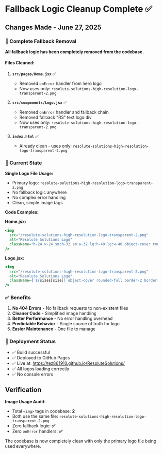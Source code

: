# Fallback Logic Cleanup Complete ✅

## Changes Made - June 27, 2025

### 🧹 Complete Fallback Removal

**All fallback logic has been completely removed from the codebase.**

#### Files Cleaned:

1. **`src/pages/Home.jsx`** ✅

   - Removed `onError` handler from hero logo
   - Now uses only: `resolute-solutions-high-resolution-logo-transparent-2.png`

2. **`src/components/Logo.jsx`** ✅

   - Removed `onError` handler and fallback chain
   - Removed fallback "RS" text logo div
   - Now uses only: `resolute-solutions-high-resolution-logo-transparent-2.png`

3. **`index.html`** ✅
   - Already clean - uses only: `resolute-solutions-high-resolution-logo-transparent-2.png`

### 🎯 Current State

**Single Logo File Usage:**

- Primary logo: `resolute-solutions-high-resolution-logo-transparent-2.png`
- No fallback logic anywhere
- No complex error handling
- Clean, simple image tags

**Code Examples:**

**Home.jsx:**

```jsx
<img
  src="/resolute-solutions-high-resolution-logo-transparent-2.png"
  alt="Resolute Solutions Logo"
  className="h-24 w-24 sm:h-32 sm:w-32 lg:h-40 lg:w-40 object-cover rounded-full border-4 border-white/30 shadow-2xl hover:scale-105 transition-all duration-300 hover:shadow-3xl hover:border-white/50"
/>
```

**Logo.jsx:**

```jsx
<img
  src="/resolute-solutions-high-resolution-logo-transparent-2.png"
  alt="Resolute Solutions Logo"
  className={`${sizes[size]} object-cover rounded-full border-2 border-blue-200 shadow-md transform group-hover:scale-105 transition-all duration-300 group-hover:shadow-lg group-hover:border-blue-300`}
/>
```

### ✅ Benefits

1. **No 404 Errors** - No fallback requests to non-existent files
2. **Cleaner Code** - Simplified image handling
3. **Better Performance** - No error handling overhead
4. **Predictable Behavior** - Single source of truth for logo
5. **Easier Maintenance** - One file to manage

### 🚀 Deployment Status

- ✅ Build successful
- ✅ Deployed to GitHub Pages
- ✅ Live at: https://tez861910.github.io/ResoluteSolutions/
- ✅ All logos loading correctly
- ✅ No console errors

## Verification

**Image Usage Audit:**

- Total `<img>` tags in codebase: **2**
- Both use the same file: `resolute-solutions-high-resolution-logo-transparent-2.png`
- Zero fallback logic: **✅**
- Zero `onError` handlers: **✅**

The codebase is now completely clean with only the primary logo file being used everywhere.
